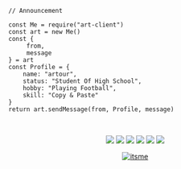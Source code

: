 ```
// Announcement

const Me = require("art-client")
const art = new Me()
const { 
     from,
     message
} = art
const Profile = {
    name: "artour",
    status: "Student Of High School",
    hobby: "Playing Football",
    skill: "Copy & Paste"
}
return art.sendMessage(from, Profile, message)

```
<br>
<p align="center">
    <img src="https://img.shields.io/badge/-JavaScript-black?style=flat-square&logo=javascript" />
    <img src="https://img.shields.io/badge/-Node.js-black?style=flat-square&logo=Node.js" />
    <img src="https://img.shields.io/badge/OS-Linux-blue?&logo=Linux" />
    <img src="https://img.shields.io/badge/OS-Windows-blue?&logo=Windows" />
    <img src="https://img.shields.io/badge/Text%20Editor-Visual%20Studio%20Code-blue?&logo=visual%20studio%20code&logoColor=blue" />
    <img src="https://img.shields.io/badge/Sublime%20Text-gray?&logo=Sublime-Text" />
<br> 
<div align="center">
<a href="itsme"><img src="https://komarev.com/ghpvc/?username=itsme&label=Total%20Profile%20Visitor&color=071A2C&style=for-the-badge" alt="itsme" /></a>
